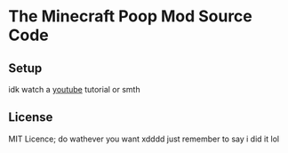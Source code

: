# The Minecraft Poop Mod Source Code

## Setup

idk watch a [youtube](https://www.youtube.com/) tutorial or smth

## License

MIT Licence; do wathever you want xdddd just remember to say i did it lol
